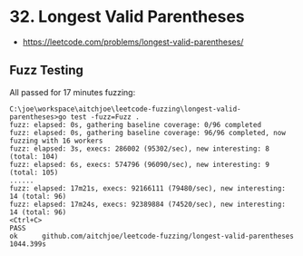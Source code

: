 # 32. Longest Valid Parentheses

* https://leetcode.com/problems/longest-valid-parentheses/

## Fuzz Testing

All passed for 17 minutes fuzzing:
```
C:\joe\workspace\aitchjoe\leetcode-fuzzing\longest-valid-parentheses>go test -fuzz=Fuzz .
fuzz: elapsed: 0s, gathering baseline coverage: 0/96 completed
fuzz: elapsed: 0s, gathering baseline coverage: 96/96 completed, now fuzzing with 16 workers
fuzz: elapsed: 3s, execs: 286002 (95302/sec), new interesting: 8 (total: 104)
fuzz: elapsed: 6s, execs: 574796 (96090/sec), new interesting: 9 (total: 105)
......
fuzz: elapsed: 17m21s, execs: 92166111 (79480/sec), new interesting: 14 (total: 96)
fuzz: elapsed: 17m24s, execs: 92389884 (74520/sec), new interesting: 14 (total: 96)
<Ctrl+C>
PASS
ok      github.com/aitchjoe/leetcode-fuzzing/longest-valid-parentheses  1044.399s
```
